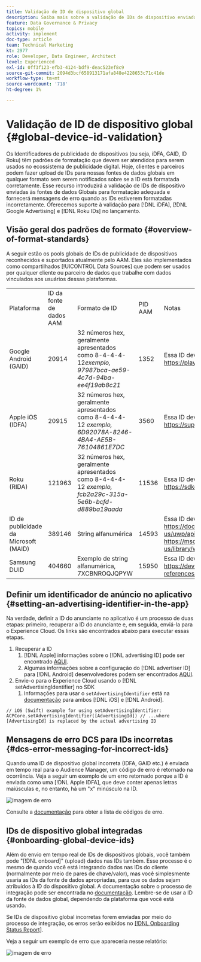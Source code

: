 ```yaml
---
title: Validação de ID de dispositivo global
description: Saiba mais sobre a validação de IDs de dispositivo enviadas às fontes de dados globais para formatação adequada e sobre mensagens de erro quando as IDs estão formatadas incorretamente.
feature: Data Governance & Privacy
topics: mobile
activity: implement
doc-type: article
team: Technical Marketing
kt: 2977
role: Developer, Data Engineer, Architect
level: Experienced
exl-id: 0ff3f123-efb3-4124-bdf9-deac523ef8c9
source-git-commit: 2094d3bcf658913171afa848e4228653c71c41de
workflow-type: tm+mt
source-wordcount: '718'
ht-degree: 1%

---
```


# Validação de ID de dispositivo global {#global-device-id-validation}

Os Identificadores de publicidade de dispositivos (ou seja, iDFA, GAID, ID Roku) têm padrões de formatação que devem ser atendidos para serem usados no ecossistema de publicidade digital. Hoje, clientes e parceiros podem fazer upload de IDs para nossas fontes de dados globais em qualquer formato sem serem notificados sobre se a ID está formatada corretamente. Esse recurso introduzirá a validação de IDs de dispositivo enviadas às fontes de dados Globais para formatação adequada e fornecerá mensagens de erro quando as IDs estiverem formatadas incorretamente. Oferecemos suporte à validação para [!DNL iDFA], [!DNL Google Advertising] e [!DNL Roku IDs] no lançamento.

## Visão geral dos padrões de formato {#overview-of-format-standards}

A seguir estão os pools globais de IDs de publicidade de dispositivos reconhecidos e suportados atualmente pelo AAM. Eles são implementados como compartilhados [!UICONTROL Data Sources] que podem ser usados por qualquer cliente ou parceiro de dados que trabalhe com dados vinculados aos usuários dessas plataformas.

<table>
  <tr>
   <td>Plataforma </td>
   <td>ID da fonte de dados AAM </td>
   <td>Formato de ID </td>
   <td>PID AAM </td>
   <td>Notas </td>
  </tr>
  <tr>
   <td>Google Android (GAID)</td>
   <td>20914</td>
   <td>32 números hex, geralmente apresentados como 8-4-4-4-12<em>exemplo, 97987bca-ae59-4c7d-94ba-ee4f19ab8c21<br/> </em> </td>
   <td>1352</td>
   <td>Essa ID deve ser coletada em uma forma bruta/sem hash/inalterada Referência - <a href="https://play.google.com/about/monetization-ads/ads/ad-id/">https://play.google.com/about/monetization-ads/ads/ad-id/</a></td>
  </tr>
  <tr>
   <td>Apple iOS (IDFA)</td>
   <td>20915</td>
   <td>32 números hex, geralmente apresentados como 8-4-4-4-12 <em>exemplo, 6D92078A-8246-4BA4-AE5B-76104861E7DC<br /> </em> </td>
   <td>3560</td>
   <td>Essa ID deve ser coletada em uma forma bruta/sem hash/inalterada Referência - <a href="https://support.apple.com/en-us/HT205223">https://support.apple.com/en-us/HT205223</a></td>
  </tr>
  <tr>
   <td>Roku (RIDA)</td>
   <td>121963</td>
   <td>32 números hex, geralmente apresentados como 8-4-4-4-12 <em>exemplo,</em> <em>fcb2a29c-315a-5e6b-bcfd-d889ba19aada</em></td>
   <td>11536</td>
   <td>Essa ID deve ser coletada em uma forma bruta/sem hash/inalterada Referência - <a href="https://sdkdocs.roku.com/display/sdkdoc/Roku+Advertising+Framework">https://sdkdocs.roku.com/display/sdkdoc/Roku+Advertising+Framework</a> </td>
  </tr>
  <tr>
   <td>ID de publicidade da Microsoft (MAID)</td>
   <td>389146</td>
   <td>String alfanumérica</td>
   <td>14593</td>
   <td>Essa ID deve ser coletada em uma forma bruta/sem hash/inalterada Referência - <a href="https://docs.microsoft.com/en-us/uwp/api/windows.system.userprofile.advertisingmanager.advertisingid">https://docs.microsoft.com/en-us/uwp/api/windows.system.userprofile.advertisingmanager.advertisingid</a><br/><a href="https://msdn.microsoft.com/en-us/library/windows/apps/windows.system.userprofile.advertisingmanager.advertisingid.aspx">https://msdn.microsoft.com/en-us/library/windows/apps/windows.system.userprofile.advertisingmanager.advertisingid.aspx</a></td>
  </tr>
  <tr>
   <td>Samsung DUID</td>
   <td>404660</td>
   <td>Exemplo de string alfanumérica, 7XCBNROQJQPYW</td>
   <td>15950</td>
   <td>Essa ID deve ser coletada em uma forma bruta/sem hash/inalterada Referência - <a href="https://developer.samsung.com/tv/develop/api-references/samsung-product-api-references/productinfo-api">https://developer.samsung.com/tv/develop/api-references/samsung-product-api-references/productinfo-api</a> </td>
  </tr>
</table>

## Definir um identificador de anúncio no aplicativo {#setting-an-advertising-identifier-in-the-app}

Na verdade, definir a ID do anunciante no aplicativo é um processo de duas etapas: primeiro, recuperar a ID do anunciante e, em seguida, enviá-la para o Experience Cloud. Os links são encontrados abaixo para executar essas etapas.

1. Recuperar a ID
   1. [!DNL Apple] informações sobre o [!DNL advertising ID] pode ser encontrado [AQUI](https://developer.apple.com/documentation/adsupport/asidentifiermanager).
   1. Algumas informações sobre a configuração do [!DNL advertiser ID] para [!DNL Android] desenvolvedores podem ser encontrados [AQUI](http://android.cn-mirrors.com/google/play-services/id.html).
1. Envie-o para o Experience Cloud usando o [!DNL setAdvertisingIdentifier] no SDK
   1. Informações para usar o `setAdvertisingIdentifier` está na [documentação](https://aep-sdks.gitbook.io/docs/using-mobile-extensions/mobile-core/identity/identity-api-reference#set-an-advertising-identifier) para ambos [!DNL iOS] e [!DNL Android].

`// iOS (Swift) example for using setAdvertisingIdentifier:`
`ACPCore.setAdvertisingIdentifier([AdvertisingId]) // ...where [AdvertisingId] is replaced by the actual advertising ID`

## Mensagens de erro DCS para IDs incorretas  {#dcs-error-messaging-for-incorrect-ids}

Quando uma ID de dispositivo global incorreta (IDFA, GAID etc.) é enviada em tempo real para o Audience Manager, um código de erro é retornado na ocorrência. Veja a seguir um exemplo de um erro retornado porque a ID é enviada como uma [!DNL Apple IDFA], que deve conter apenas letras maiúsculas e, no entanto, há um &quot;x&quot; minúsculo na ID.

![imagem de erro](assets/image_4_.png)

Consulte a [documentação](https://experienceleague.adobe.com/docs/audience-manager/user-guide/api-and-sdk-code/dcs/dcs-api-reference/dcs-error-codes.html?lang=en#api-and-sdk-code) para obter a lista de códigos de erro.

## IDs de dispositivo global integradas {#onboarding-global-device-ids}

Além do envio em tempo real de IDs de dispositivos globais, você também pode &quot;[!DNL onboard]&quot; (upload) dados nas IDs também. Esse processo é o mesmo de quando você está integrando dados nas IDs do cliente (normalmente por meio de pares de chave/valor), mas você simplesmente usaria as IDs da fonte de dados apropriadas, para que os dados sejam atribuídos à ID do dispositivo global. A documentação sobre o processo de integração pode ser encontrada no [documentação](https://experienceleague.adobe.com/docs/audience-manager/user-guide/implementation-integration-guides/sending-audience-data/batch-data-transfer-process/batch-data-transfer-overview.html?lang=en#implementation-integration-guides). Lembre-se de usar a ID da fonte de dados global, dependendo da plataforma que você está usando.

Se IDs de dispositivo global incorretas forem enviadas por meio do processo de integração, os erros serão exibidos no [[!DNL Onboarding Status Report]](https://experienceleague.adobe.com/docs/audience-manager/user-guide/reporting/onboarding-status-report.html?lang=en#reporting).

Veja a seguir um exemplo de erro que apareceria nesse relatório:

![imagem de erro](assets/image_5_.png)
